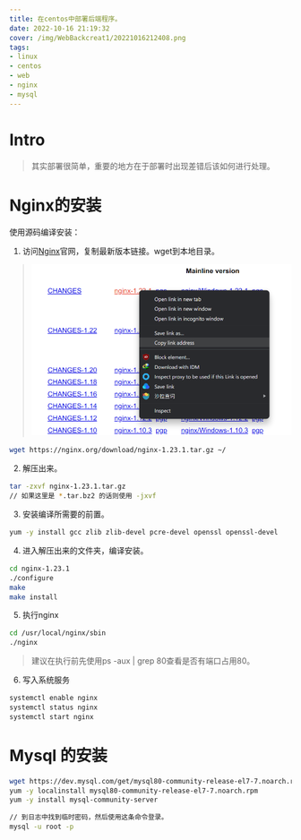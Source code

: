 ```yaml
---
title: 在centos中部署后端程序。
date: 2022-10-16 21:19:32
cover: /img/WebBackcreat1/20221016212408.png
tags:
- linux
- centos
- web
- nginx
- mysql
---
```

# Intro
> 其实部署很简单，重要的地方在于部署时出现差错后该如何进行处理。
# Nginx的安装
使用源码编译安装：
1. 访问[Nginx](https://nginx.org/en/download.html)官网，复制最新版本链接。wget到本地目录。
> ![](/img/WebBackcreat1/20221016212408.png)  
```bash bash
wget https://nginx.org/download/nginx-1.23.1.tar.gz ~/
```
2. 解压出来。
```bash bash
tar -zxvf nginx-1.23.1.tar.gz
// 如果这里是 *.tar.bz2 的话则使用 -jxvf
```
3. 安装编译所需要的前置。
```bash bash
yum -y install gcc zlib zlib-devel pcre-devel openssl openssl-devel
```
4. 进入解压出来的文件夹，编译安装。
```bash bash
cd nginx-1.23.1
./configure
make
make install
```
5. 执行nginx
```bash bash
cd /usr/local/nginx/sbin
./nginx
```
> 建议在执行前先使用ps -aux | grep 80查看是否有端口占用80。
6. 写入系统服务
```bash bash
systemctl enable nginx
systemctl status nginx
systemctl start nginx
```
# Mysql 的安装
```bash bash
wget https://dev.mysql.com/get/mysql80-community-release-el7-7.noarch.rpm
yum -y localinstall mysql80-community-release-el7-7.noarch.rpm
yum -y install mysql-community-server
```
```bash bash
// 到日志中找到临时密码，然后使用这条命令登录。
mysql -u root -p
```